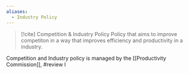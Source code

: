 ```yaml
---
aliases:
  - Industry Policy
---
```


>[!cite] Competition & Industry Policy
>Policy that aims to improve competiton in a way that improves efficiency and productivity in a industry.

Competition and Industry policy is managed by the [[Productivity Commission]], #review l
